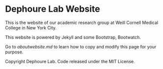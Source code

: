 # Dephoure Lab Website

This is the website of our academic research group at Weill Cornell Medical College in New York City.

This website is powered by Jekyll and some Bootstrap, Bootwatch.

Go to *aboutwebsite.md*  to learn how to copy and modify this page for your purpose. 


Copyright Dephoure Lab. Code released under the MIT License.

